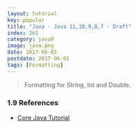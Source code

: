 ```yaml
---
layout: tutorial
key: popular
title: "Java - Java 11,10,9,8,7 - Draft"
index: 261
category: java8
image: java.png
date: 2017-06-01
postdate: 2017-06-01
tags: [Formatting]
---
```


> Formatting for String, Int and Double.


### 1.9 References
* [Core Java Tutorial](https://www.journaldev.com/24601/java-11-features)
